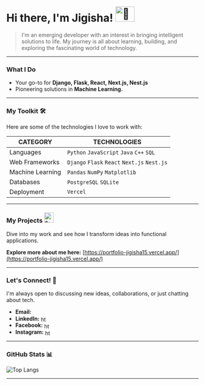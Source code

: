 # Hi there, I'm Jigisha!  <img src="https://raw.githubusercontent.com/nixin72/nixin72/master/wave.gif" alt="👋" width="50" height="40">

> I'm an emerging developer with an interest in bringing intelligent solutions to life. My journey is all about learning, building, and exploring the fascinating world of technology.

---

### What I Do

* Your go-to for **Django, Flask, React, Next.js, Nest.js**
* Pioneering solutions in **Machine Learning.**

---

### My Toolkit 🛠️

Here are some of the technologies I love to work with:

| CATEGORY | TECHNOLOGIES |
| ------ | ------ |
| Languages | `Python` `JavaScript` `Java` `C++` `SQL` |
| Web Frameworks | `Django` `Flask` `React` `Next.js` `Nest.js` |
| Machine Learning | `Pandas` `NumPy` `Matplotlib` |
| Databases | `PostgreSQL` `SQLite` |
| Deployment | `Vercel` |

---

### My Projects <img src="https://cdn-icons-png.flaticon.com/512/5610/5610074.png" alt="✨" width="25" height="27" >

Dive into my work and see how I transform ideas into functional applications.

**Explore more about me here:** [https://portfolio-jigisha15.vercel.app/](https://portfolio-jigisha15.vercel.app/)

---

### Let's Connect! 💬

I'm always open to discussing new ideas, collaborations, or just chatting about tech.

* **Email:** <a href="mailto:jigishamanohar18@gmail.com" target="_blank"><img align="center" src="https://cdn4.iconfinder.com/data/icons/social-media-logos-6/512/112-gmail_email_mail-512.png" height="15" width="17" /></a>
* **LinkedIn:**  <a href="https://www.linkedin.com/in/jigisha-ghanekar/" target="_blank"><img align="center" src="https://raw.githubusercontent.com/rahuldkjain/github-profile-readme-generator/master/src/images/icons/Social/linked-in-alt.svg"  alt="https://www.linkedin.com/in/jigisha-ghanekar/" height="15" width="15" /></a>
* **Facebook:** <a href="https://www.facebook.com/profile.php?id=100079070826837" target="_blank"><img align="center" src="https://raw.githubusercontent.com/rahuldkjain/github-profile-readme-generator/master/src/images/icons/Social/facebook.svg"     alt="https://www.facebook.com/profile.php?id=100079070826837" height="15" width="15" /></a>
* **Instagram:** <a href="https://www.instagram.com/jigisha4_/" target="_blank"><img align="center" src="https://raw.githubusercontent.com/rahuldkjain/github-profile-readme-generator/master/src/images/icons/Social/instagram.svg" alt="https://www.instagram.com/jigisha4_/" height="15" width="15" /></a>


---

### GitHub Stats 📊

<!-- Feel free to check out my GitHub activity and contributions! -->
<!-- ![Jigisha's GitHub Stats](https://github-readme-stats.vercel.app/api?username=jigisha15&show_icons=true&theme=radical&hide_border=true&count_private=true) -->
![Top Langs](https://github-readme-stats.vercel.app/api/top-langs/?username=jigisha15&layout=compact&theme=radical&hide_border=true)

---
